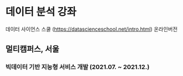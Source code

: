 # 데이터 분석 강좌
데이터 사이언스 스쿨 (https://datascienceschool.net/intro.html) 온라인버전

## 멀티캠퍼스, 서울
### 빅데이터 기반 지능형 서비스 개발 (2021.07. ~ 2021.12.)